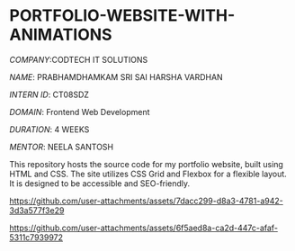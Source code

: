 # PORTFOLIO-WEBSITE-WITH-ANIMATIONS

*COMPANY*:CODTECH IT SOLUTIONS

*NAME*: PRABHAMDHAMKAM SRI SAI HARSHA VARDHAN

*INTERN ID*: CT08SDZ

*DOMAIN*: Frontend Web Development

*DURATION*: 4 WEEKS

*MENTOR*: NEELA SANTOSH

This repository hosts the source code for my portfolio website, built using HTML and CSS. The site utilizes CSS Grid and Flexbox for a flexible layout. It is designed to be accessible and SEO-friendly.


https://github.com/user-attachments/assets/7dacc299-d8a3-4781-a942-3d3a577f3e29


https://github.com/user-attachments/assets/6f5aed8a-ca2d-447c-afaf-5311c7939972
